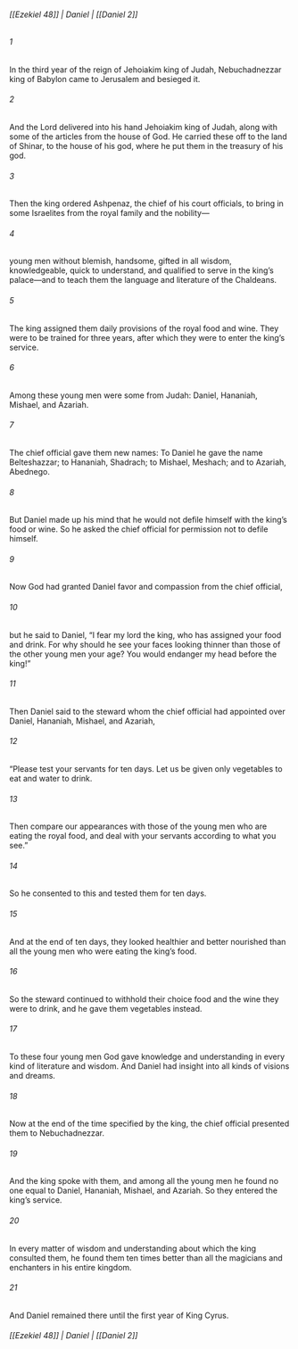 ###### [[Ezekiel 48]] | Daniel | [[Daniel 2]]

###### 1
In the third year of the reign of Jehoiakim king of Judah, Nebuchadnezzar king of Babylon came to Jerusalem and besieged it.
###### 2
And the Lord delivered into his hand Jehoiakim king of Judah, along with some of the articles from the house of God. He carried these off to the land of Shinar, to the house of his god, where he put them in the treasury of his god.
###### 3
Then the king ordered Ashpenaz, the chief of his court officials, to bring in some Israelites from the royal family and the nobility—
###### 4
young men without blemish, handsome, gifted in all wisdom, knowledgeable, quick to understand, and qualified to serve in the king’s palace—and to teach them the language and literature of the Chaldeans.
###### 5
The king assigned them daily provisions of the royal food and wine. They were to be trained for three years, after which they were to enter the king’s service.
###### 6
Among these young men were some from Judah: Daniel, Hananiah, Mishael, and Azariah.
###### 7
The chief official gave them new names: To Daniel he gave the name Belteshazzar; to Hananiah, Shadrach; to Mishael, Meshach; and to Azariah, Abednego.
###### 8
But Daniel made up his mind that he would not defile himself with the king’s food or wine. So he asked the chief official for permission not to defile himself.
###### 9
Now God had granted Daniel favor and compassion from the chief official,
###### 10
but he said to Daniel, “I fear my lord the king, who has assigned your food and drink. For why should he see your faces looking thinner than those of the other young men your age? You would endanger my head before the king!”
###### 11
Then Daniel said to the steward whom the chief official had appointed over Daniel, Hananiah, Mishael, and Azariah,
###### 12
“Please test your servants for ten days. Let us be given only vegetables to eat and water to drink.
###### 13
Then compare our appearances with those of the young men who are eating the royal food, and deal with your servants according to what you see.”
###### 14
So he consented to this and tested them for ten days.
###### 15
And at the end of ten days, they looked healthier and better nourished than all the young men who were eating the king’s food.
###### 16
So the steward continued to withhold their choice food and the wine they were to drink, and he gave them vegetables instead.
###### 17
To these four young men God gave knowledge and understanding in every kind of literature and wisdom. And Daniel had insight into all kinds of visions and dreams.
###### 18
Now at the end of the time specified by the king, the chief official presented them to Nebuchadnezzar.
###### 19
And the king spoke with them, and among all the young men he found no one equal to Daniel, Hananiah, Mishael, and Azariah. So they entered the king’s service.
###### 20
In every matter of wisdom and understanding about which the king consulted them, he found them ten times better than all the magicians and enchanters in his entire kingdom.
###### 21
And Daniel remained there until the first year of King Cyrus.

###### [[Ezekiel 48]] | Daniel | [[Daniel 2]]
